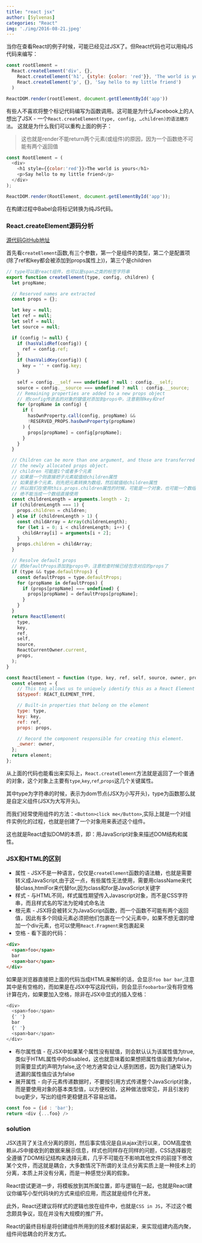 ```yaml
---
title: "react jsx"
author: [Sylvenas]
categories: "React"
img: './img/2016-08-21.jpeg'
---
```

当你在查看React的例子时候，可能已经见过JSX了。但React代码也可以用纯JS代码来编写：
``` js
const rootElement =
  React.createElement('div', {},
    React.createElement('h1', {style: {color: 'red'}}, 'The world is yours'),
    React.createElement('p', {}, 'Say hello to my little friend')
  )

ReactDOM.render(rootElement, document.getElementById('app'))
```

有些人不喜欢将整个标记代码编写为函数调用。这可能是为什么Facebook上的人想出了JSX - 一个`React.createElement(type, config, …children)的语法糖方法`。 这就是为什么我们可以重构上面的例子：

>这也就是render不能return两个元素(或组件)的原因，因为一个函数绝不可能有两个返回值

``` js
const RootElement = (
  <div>
    <h1 style={{color:'red'}}>The world is yours</h1>
    <p>Say hello to my little friend</p>
  </div>
);

ReactDOM.render(RootElement, document.getElementById('app'));
```
在构建过程中Babel会将标记转换为纯JS代码。

### React.createElement源码分析
[源代码GitHub地址](https://github.com/facebook/react/blob/master/packages/react/src/ReactElement.js)

首先看`createElement`函数,有三个参数，第一个是组件的类型，第二个是配置项(除了ref和key都会被添加到props属性上))，第三个是children
``` js
// type可以是react组件，也可以是span之类的标签字符串
export function createElement(type, config, children) {
  let propName;

  // Reserved names are extracted
  const props = {};

  let key = null;
  let ref = null;
  let self = null;
  let source = null;

  if (config != null) {
    if (hasValidRef(config)) {
      ref = config.ref;
    }
    if (hasValidKey(config)) {
      key = '' + config.key;
    }

    self = config.__self === undefined ? null : config.__self;
    source = config.__source === undefined ? null : config.__source;
    // Remaining properties are added to a new props object
    // 把config传进去的对象的键值对添加到props中，注意剔除key和ref
    for (propName in config) {
      if (
        hasOwnProperty.call(config, propName) &&
        !RESERVED_PROPS.hasOwnProperty(propName)
      ) {
        props[propName] = config[propName];
      }
    }
  }

  // Children can be more than one argument, and those are transferred onto
  // the newly allocated props object.
  // children 可能是1个或者多个元素
  // 如果是一个则直接把子元素赋值给children属性
  // 如果是多个元素，则先把元素转换为数组，然后赋值给children属性
  // 所以我们在使用this.props.children属性的时候，可能是一个对象，也可能一个数组，也可能是undefined
  // 绝不能当成一个数组直接使用
  const childrenLength = arguments.length - 2;
  if (childrenLength === 1) {
    props.children = children;
  } else if (childrenLength > 1) {
    const childArray = Array(childrenLength);
    for (let i = 0; i < childrenLength; i++) {
      childArray[i] = arguments[i + 2];
    }
    props.children = childArray;
  }

  // Resolve default props
  // 把defaultProps添加到props中，注意检查时候已经包含对应的props了
  if (type && type.defaultProps) {
    const defaultProps = type.defaultProps;
    for (propName in defaultProps) {
      if (props[propName] === undefined) {
        props[propName] = defaultProps[propName];
      }
    }
  }
  return ReactElement(
    type,
    key,
    ref,
    self,
    source,
    ReactCurrentOwner.current,
    props,
  );
}

const ReactElement = function (type, key, ref, self, source, owner, props) {
  const element = {
    // This tag allows us to uniquely identify this as a React Element
    $$typeof: REACT_ELEMENT_TYPE,

    // Built-in properties that belong on the element
    type: type,
    key: key,
    ref: ref,
    props: props,

    // Record the component responsible for creating this element.
    _owner: owner,
  };
  return element;
};
```
从上面的代码也能看出来实际上，`React.createElement`方法就是返回了一个普通的对象，这个对象上主要有`type`,`key`,`ref`,`props`这几个关键属性。

其中type为字符串的时候，表示为dom节点(JSX为小写开头)，type为函数那么就是自定义组件(JSX为大写开头)。

而我们经常使用组件的方法：`<Button>click me</Button>`,实际上就是一个对组件实例化的过程，也就是创建了一个对象用来表述这个组件。

这也就是React虚拟DOM的本质，即：用JavaScript对象来描述DOM结构和属性。

### JSX和HTML的区别
* 属性 - JSX不是一种语言，仅仅是`createElement`函数的语法糖，也就是需要转义成JavaScript,由于这一点，有些属性无法使用，需要用className来代替class,htmlFor来代替for,因为class和for是JavaScript关键字
* 样式 - 与HTML不同，样式属性期望传入Javascript对象，而不是CSS字符串，而且样式名的写法为驼峰式命名法
* 根元素 - JSX将会被转义为JavaScript函数，而一个函数不可能有两个返回值，因此有多个同级元素必须把他们包裹在一个父元素中，如果不想无谓的增加一个div元素，也可以使用`React.Fragment`来包裹起来
* 空格 - 看下面的代码：
``` html
<div>
  <span>foo</span>
  bar
  <span>bar</span>
</div>
```
如果是浏览器直接把上面的代码当成HTML来解析的话，会显示`foo bar bar`,注意其中是有空格的，而如果是在JSX中写这段代码，则会显示`foobarbar`没有将空格计算在内，如果要加入空格，除非在JSX中显式的插入空格：
``` js
<div>
  <span>foo</span>
  {' '}
  bar
  {' '}
  <span>bar</span>
</div>
```
* 布尔属性值 - 在JSX中如果某个属性没有赋值，则会默认认为该属性值为true,类似于HTML属性中的disabled，这也就意味着如果想把属性值设置为false，则需要显式的声明为false,这个地方通常会让人感到困惑，因为我们通常认为遗漏的属性值应该为false
* 展开属性 - 向子元素传递数据时，不要按引用方式传递整个JavaScript对象，而是要使用对象的基本类型值，以方便校验，这种做法很常见，并且引发的bug更少，写出的组件更稳健且不容易出错。
``` js
const foo = {id : 'bar'};
return <div {...foo} />
```

### solution
JSX违背了关注点分离的原则，然后事实情况是自从ajax流行以来，DOM高度依赖从JS中接收到的数据来展示信息，样式也同样存在同样的问题，CSS选择器完全遵循了DOM标记结构来选择元素，几乎不可能在不影响其他文件的前提下修改某个文件，而这就是耦合，大多数情况下所谓的关注点分离实质上是一种技术上的分离，本质上并没有分离，而是一种感觉分离的假象。

React尝试更进一步，将模板放到其所属位置，即与逻辑在一起，也就是React建议你编写小型代码块的方式来组织应用，而这就是组件化开发。

此外，React还建议将样式的逻辑也放在组件中，也就是`CSS in JS`，不过这个概念颇具争议，现在并没有大规模的推广开。

React的最终目标是将创建组件所用到的技术都封装起来，来实现组建内高内聚，组件间低耦合的开发方式。
